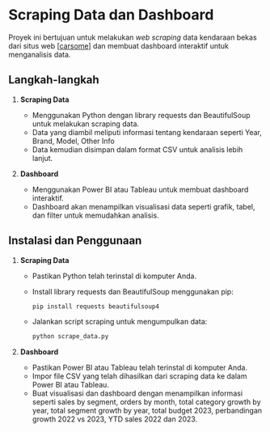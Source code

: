 # Scraping Data dan Dashboard

Proyek ini bertujuan untuk melakukan *web scraping* data kendaraan bekas dari situs web [[carsome](https://www.carsome.id/beli-mobil-bekas?carTypes=1)] dan membuat dashboard interaktif untuk menganalisis data.

## Langkah-langkah

1. **Scraping Data**
   - Menggunakan Python dengan library requests dan BeautifulSoup untuk melakukan scraping data.
   - Data yang diambil meliputi informasi tentang kendaraan seperti Year, Brand, Model, Other Info
   - Data kemudian disimpan dalam format CSV untuk analisis lebih lanjut.

2. **Dashboard**
   - Menggunakan Power BI atau Tableau untuk membuat dashboard interaktif.
   - Dashboard akan menampilkan visualisasi data seperti grafik, tabel, dan filter untuk memudahkan analisis.

## Instalasi dan Penggunaan

1. **Scraping Data**
   - Pastikan Python telah terinstal di komputer Anda.
   - Install library requests dan BeautifulSoup menggunakan pip:

     ```bash
     pip install requests beautifulsoup4
     ```

   - Jalankan script scraping untuk mengumpulkan data:

     ```bash
     python scrape_data.py
     ```

2. **Dashboard**
   - Pastikan Power BI atau Tableau telah terinstal di komputer Anda.
   - Impor file CSV yang telah dihasilkan dari scraping data ke dalam Power BI atau Tableau.
   - Buat visualisasi dan dashboard dengan menampilkan informasi seperti sales by segment, orders by month, total category growth by year, total segment growth by year, total budget 2023, perbandingan growth 2022 vs 2023, YTD sales 2022 dan 2023.

